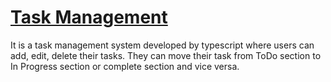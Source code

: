 # [Task Management](https://bucolic-dusk-bb0f09.netlify.app/)

It is a task management system developed by typescript where users can add, edit, delete their tasks. They can move their task from ToDo section to In Progress section or complete section and vice versa.
